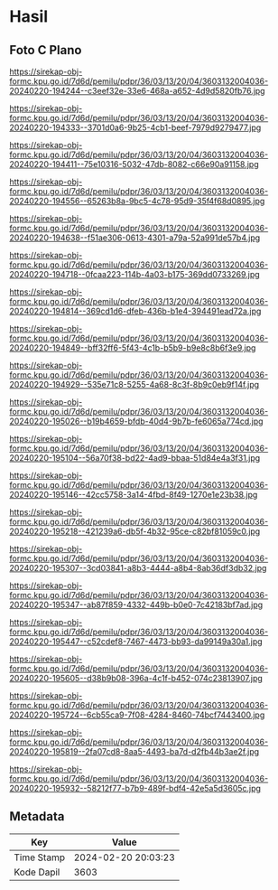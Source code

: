 # Hasil

## Foto C Plano

https://sirekap-obj-formc.kpu.go.id/7d6d/pemilu/pdpr/36/03/13/20/04/3603132004036-20240220-194244--c3eef32e-33e6-468a-a652-4d9d5820fb76.jpg

https://sirekap-obj-formc.kpu.go.id/7d6d/pemilu/pdpr/36/03/13/20/04/3603132004036-20240220-194333--3701d0a6-9b25-4cb1-beef-7979d9279477.jpg

https://sirekap-obj-formc.kpu.go.id/7d6d/pemilu/pdpr/36/03/13/20/04/3603132004036-20240220-194411--75e10316-5032-47db-8082-c66e90a91158.jpg

https://sirekap-obj-formc.kpu.go.id/7d6d/pemilu/pdpr/36/03/13/20/04/3603132004036-20240220-194556--65263b8a-9bc5-4c78-95d9-35f4f68d0895.jpg

https://sirekap-obj-formc.kpu.go.id/7d6d/pemilu/pdpr/36/03/13/20/04/3603132004036-20240220-194638--f51ae306-0613-4301-a79a-52a991de57b4.jpg

https://sirekap-obj-formc.kpu.go.id/7d6d/pemilu/pdpr/36/03/13/20/04/3603132004036-20240220-194718--0fcaa223-114b-4a03-b175-369dd0733269.jpg

https://sirekap-obj-formc.kpu.go.id/7d6d/pemilu/pdpr/36/03/13/20/04/3603132004036-20240220-194814--369cd1d6-dfeb-436b-b1e4-394491ead72a.jpg

https://sirekap-obj-formc.kpu.go.id/7d6d/pemilu/pdpr/36/03/13/20/04/3603132004036-20240220-194849--bff32ff6-5f43-4c1b-b5b9-b9e8c8b6f3e9.jpg

https://sirekap-obj-formc.kpu.go.id/7d6d/pemilu/pdpr/36/03/13/20/04/3603132004036-20240220-194929--535e71c8-5255-4a68-8c3f-8b9c0eb9f14f.jpg

https://sirekap-obj-formc.kpu.go.id/7d6d/pemilu/pdpr/36/03/13/20/04/3603132004036-20240220-195026--b19b4659-bfdb-40d4-9b7b-fe6065a774cd.jpg

https://sirekap-obj-formc.kpu.go.id/7d6d/pemilu/pdpr/36/03/13/20/04/3603132004036-20240220-195104--56a70f38-bd22-4ad9-bbaa-51d84e4a3f31.jpg

https://sirekap-obj-formc.kpu.go.id/7d6d/pemilu/pdpr/36/03/13/20/04/3603132004036-20240220-195146--42cc5758-3a14-4fbd-8f49-1270e1e23b38.jpg

https://sirekap-obj-formc.kpu.go.id/7d6d/pemilu/pdpr/36/03/13/20/04/3603132004036-20240220-195218--421239a6-db5f-4b32-95ce-c82bf81059c0.jpg

https://sirekap-obj-formc.kpu.go.id/7d6d/pemilu/pdpr/36/03/13/20/04/3603132004036-20240220-195307--3cd03841-a8b3-4444-a8b4-8ab36df3db32.jpg

https://sirekap-obj-formc.kpu.go.id/7d6d/pemilu/pdpr/36/03/13/20/04/3603132004036-20240220-195347--ab87f859-4332-449b-b0e0-7c42183bf7ad.jpg

https://sirekap-obj-formc.kpu.go.id/7d6d/pemilu/pdpr/36/03/13/20/04/3603132004036-20240220-195447--c52cdef8-7467-4473-bb93-da99149a30a1.jpg

https://sirekap-obj-formc.kpu.go.id/7d6d/pemilu/pdpr/36/03/13/20/04/3603132004036-20240220-195605--d38b9b08-396a-4c1f-b452-074c23813907.jpg

https://sirekap-obj-formc.kpu.go.id/7d6d/pemilu/pdpr/36/03/13/20/04/3603132004036-20240220-195724--6cb55ca9-7f08-4284-8460-74bcf7443400.jpg

https://sirekap-obj-formc.kpu.go.id/7d6d/pemilu/pdpr/36/03/13/20/04/3603132004036-20240220-195819--2fa07cd8-8aa5-4493-ba7d-d2fb44b3ae2f.jpg

https://sirekap-obj-formc.kpu.go.id/7d6d/pemilu/pdpr/36/03/13/20/04/3603132004036-20240220-195932--58212f77-b7b9-489f-bdf4-42e5a5d3605c.jpg


## Metadata

| Key        | Value               |
| ---------- | ------------------- |
| Time Stamp | 2024-02-20 20:03:23 |
| Kode Dapil | 3603                |



